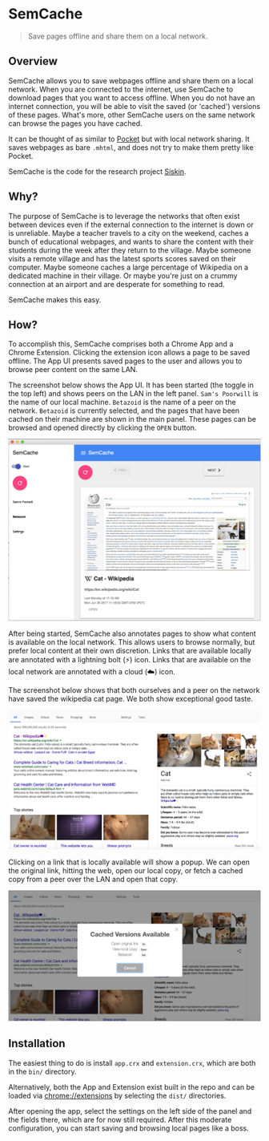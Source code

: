 # SemCache

> Save pages offline and share them on a local network.

## Overview

SemCache allows you to save webpages offline and share them on a local network.
When you are connected to the internet, use SemCache to download pages that you
want to access offline. When you do not have an internet connection, you will
be able to visit the saved (or 'cached') versions of these pages. What's more,
other SemCache users on the same network can browse the pages you have cached.

It can be thought of as similar to [Pocket](https://getpocket.com/) but with
local network sharing. It saves webpages as bare `.mhtml`, and does not try to
make them pretty like Pocket.

SemCache is the code for the research project
[Siskin](https://dl.acm.org/citation.cfm?id=3209820).

## Why?

The purpose of SemCache is to leverage the networks that often exist between
devices even if the external connection to the internet is down or is
unreliable. Maybe a teacher travels to a city on the weekend, caches a bunch of
educational webpages, and wants to share the content with their students during
the week after they return to the village. Maybe someone visits a remote
village and has the latest sports scores saved on their computer. Maybe someone
caches a large percentage of Wikipedia on a dedicated machine in their village.
Or maybe you're just on a crummy connection at an airport and are desperate for
something to read.

SemCache makes this easy.

## How?

To accomplish this, SemCache comprises both a Chrome App and a Chrome
Extension. Clicking the extension icon allows a page to be saved offline. The
App UI presents saved pages to the user and allows you to browse peer content
on the same LAN.

The screenshot below shows the App UI. It has been started (the toggle in the
top left) and shows peers on the LAN in the left panel. `Sam's Poorwill` is the
name of our local machine. `Betazoid` is the name of a peer on the network.
`Betazoid` is currently selected, and the pages that have been cached on their
machine are shown in the main panel. These pages can be browsed and opened
directly by clicking the `OPEN` button.

<p align="center">
    <img alt="main app ui" src="assets/app-ui.png" max-width="800">
</p>

After being started, SemCache also annotates pages to show what content is
available on the local network. This allows users to browse normally, but
prefer local content at their own discretion. Links that are available locally
are annotated with a lightning bolt (⚡) icon. Links that are available on the local network are
annotated with a cloud (☁️) icon.

The screenshot below shows that both ourselves and a peer on the network have
saved the wikipedia cat page. We both show exceptional good taste.

<p align="center">
    <img alt="annotated links" src="assets/annotated-page.png" max-width="800">
</p>

Clicking on a link that is locally available will show a popup. We can open the
original link, hitting the web, open our local copy, or fetch a cached copy
from a peer over the LAN and open that copy.

<p align="center">
    <img alt="link popup showing navigation options"
    src="assets/link-popup.png" max-width="800">
</p>

## Installation

The easiest thing to do is install `app.crx` and `extension.crx`, which are
both in the `bin/` directory.

Alternatively, both the App and Extension exist built in the repo and can be
loaded via [chrome://extensions](chrome://extensions) by selecting the `dist/`
directories.

After opening the app, select the settings on the left side of the panel and
the fields there, which are for now still required. After this moderate
configuration, you can start saving and browsing local pages like a boss.
